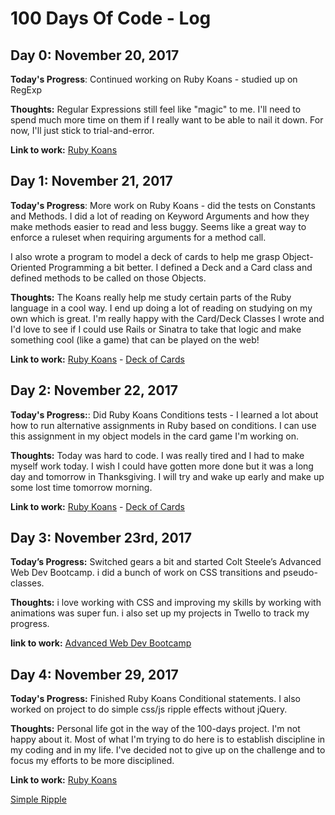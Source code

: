 # 100 Days Of Code - Log

## Day 0: November 20, 2017

**Today's Progress**: Continued working on Ruby Koans - studied up on RegExp

**Thoughts:** Regular Expressions still feel like "magic" to me.  I'll need to spend much more time on them if I really want to be able to nail it down. For now, I'll just stick to trial-and-error.

**Link to work:** [Ruby Koans](https://github.com/tomhockett/ruby_koans)

## Day 1: November 21, 2017

**Today's Progress**: More work on Ruby Koans - did the tests on Constants and Methods.  I did a lot of reading on Keyword Arguments and how they make methods easier to read and less buggy. Seems like a great way to enforce a ruleset when requiring arguments for a method call.

I also wrote a program to model a deck of cards to help me grasp Object-Oriented Programming a bit better.  I defined a Deck and a Card class and defined methods to be called on those Objects.

**Thoughts:** The Koans really help me study certain parts of the Ruby language in a cool way.  I end up doing a lot of reading on studying on my own which is great.  I'm really happy with the Card/Deck Classes I wrote and I'd love to see if I could use Rails or Sinatra to take that logic and make something cool (like a game) that can be played on the web!

**Link to work:** [Ruby Koans](https://github.com/tomhockett/ruby_koans) - 
[Deck of Cards](https://github.com/tomhockett/Deck-of-Cards)

## Day 2: November 22, 2017

**Today's Progress:**: Did Ruby Koans Conditions tests - I learned a lot about how to run alternative assignments in Ruby based on conditions.  I can use this assignment in my object models in the card game I'm working on.

**Thoughts:** Today was hard to code. I was really tired and I had to make myself work today.  I wish I could have gotten more done but it was a long day and tomorrow in Thanksgiving. I will try and wake up early and make up some lost time tomorrow morning.

**Link to work:** [Ruby Koans](https://github.com/tomhockett/ruby_koans) -
[Deck of Cards](https://github.com/tomhockett/Deck-of-Cards)

## Day 3: November 23rd, 2017

**Today’s Progress:** Switched gears a bit and started Colt Steele’s Advanced Web Dev Bootcamp. i did a bunch of
work on CSS transitions and pseudo-classes. 

**Thoughts:** i love working with CSS and improving my skills by working with animations was super fun. i also set up my projects in Twello to track my progress. 

**link to work:** [Advanced Web Dev Bootcamp](https://github.com/tomhockett/Adv-Web-Dev-Bootcamp)

## Day 4: November 29, 2017

**Today's Progress:** Finished Ruby Koans Conditional statements.  I also worked on project to do simple css/js ripple effects without jQuery.

**Thoughts:** Personal life got in the way of the 100-days project.  I'm not happy about it. Most of what I'm trying to do here is to establish discipline in my coding and in my life.  I've decided not to give up on the challenge and to focus my efforts to be more disciplined.

**Link to work:** [Ruby Koans](https://github.com/tomhockett/ruby_koans)

[Simple Ripple](https://github.com/tomhockett/simple-ripple)
